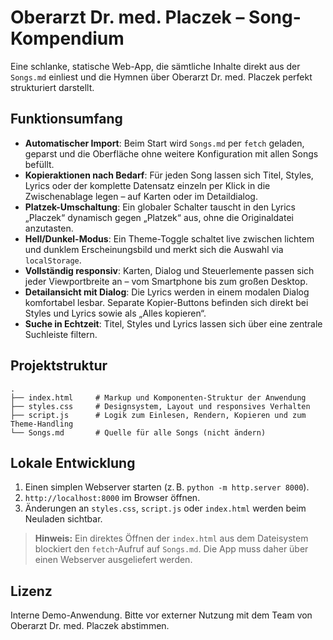# Oberarzt Dr. med. Placzek – Song-Kompendium

Eine schlanke, statische Web-App, die sämtliche Inhalte direkt aus der `Songs.md` einliest und die Hymnen über Oberarzt Dr. med. Placzek perfekt strukturiert darstellt.

## Funktionsumfang

- **Automatischer Import**: Beim Start wird `Songs.md` per `fetch` geladen, geparst und die Oberfläche ohne weitere Konfiguration mit allen Songs befüllt.
- **Kopieraktionen nach Bedarf**: Für jeden Song lassen sich Titel, Styles, Lyrics oder der komplette Datensatz einzeln per Klick in die Zwischenablage legen – auf Karten oder im Detaildialog.
- **Platzek-Umschaltung**: Ein globaler Schalter tauscht in den Lyrics „Placzek“ dynamisch gegen „Platzek“ aus, ohne die Originaldatei anzutasten.
- **Hell/Dunkel-Modus**: Ein Theme-Toggle schaltet live zwischen lichtem und dunklem Erscheinungsbild und merkt sich die Auswahl via `localStorage`.
- **Vollständig responsiv**: Karten, Dialog und Steuerlemente passen sich jeder Viewportbreite an – vom Smartphone bis zum großen Desktop.
- **Detailansicht mit Dialog**: Die Lyrics werden in einem modalen Dialog komfortabel lesbar. Separate Kopier-Buttons befinden sich direkt bei Styles und Lyrics sowie als „Alles kopieren“.
- **Suche in Echtzeit**: Titel, Styles und Lyrics lassen sich über eine zentrale Suchleiste filtern.

## Projektstruktur

```
.
├── index.html     # Markup und Komponenten-Struktur der Anwendung
├── styles.css     # Designsystem, Layout und responsives Verhalten
├── script.js      # Logik zum Einlesen, Rendern, Kopieren und zum Theme-Handling
└── Songs.md       # Quelle für alle Songs (nicht ändern)
```

## Lokale Entwicklung

1. Einen simplen Webserver starten (z. B. `python -m http.server 8000`).
2. `http://localhost:8000` im Browser öffnen.
3. Änderungen an `styles.css`, `script.js` oder `index.html` werden beim Neuladen sichtbar.

> **Hinweis:** Ein direktes Öffnen der `index.html` aus dem Dateisystem blockiert den `fetch`-Aufruf auf `Songs.md`. Die App muss daher über einen Webserver ausgeliefert werden.

## Lizenz

Interne Demo-Anwendung. Bitte vor externer Nutzung mit dem Team von Oberarzt Dr. med. Placzek abstimmen.

